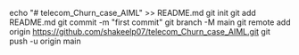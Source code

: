 echo "# telecom_Churn_case_AIML" >> README.md
git init
git add README.md
git commit -m "first commit"
git branch -M main
git remote add origin https://github.com/shakeelp07/telecom_Churn_case_AIML.git
git push -u origin main
